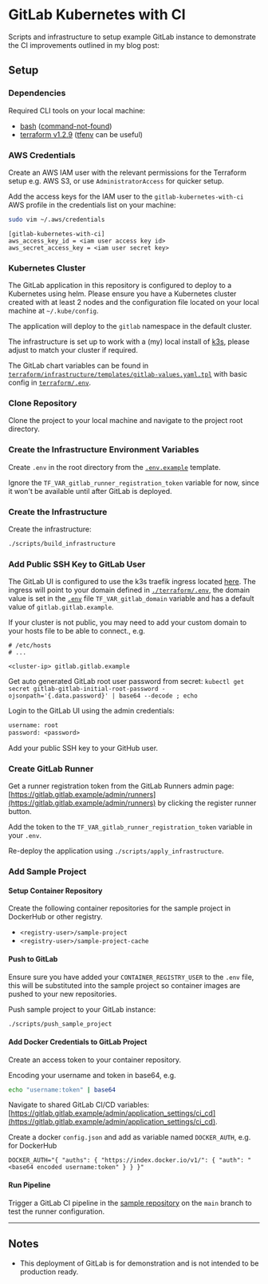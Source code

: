 # GitLab Kubernetes with CI

Scripts and infrastructure to setup example GitLab instance to demonstrate the CI improvements outlined in my blog post: <add here>

## Setup

### Dependencies

Required CLI tools on your local machine:
- [bash](https://www.gnu.org/software/bash/) ([command-not-found](https://command-not-found.com/bash))
- [terraform v1.2.9](https://learn.hashicorp.com/tutorials/terraform/install-cli) ([tfenv](https://github.com/tfutils/tfenv) can be useful)


### AWS Credentials

Create an AWS IAM user with the relevant permissions for the Terraform setup e.g. AWS S3, or use `AdministratorAccess` for quicker setup.

Add the access keys for the IAM user to the `gitlab-kubernetes-with-ci` AWS profile in the credentials list on your machine:

```sh
sudo vim ~/.aws/credentials
```

```
[gitlab-kubernetes-with-ci]
aws_access_key_id = <iam user access key id>
aws_secret_access_key = <iam user secret key>
```

### Kubernetes Cluster

The GitLab application in this repository is configured to deploy to a Kubernetes using helm. Please ensure you have a Kubernetes cluster created with at least 2 nodes and the configuration file located on your local machine at `~/.kube/config`. 

The application will deploy to the `gitlab` namespace in the default cluster.

The infrastructure is set up to work with a (my) local install of [k3s](https://k3s.io/), please adjust to match your cluster if required.

The GitLab chart variables can be found in [`terraform/infrastructure/templates/gitlab-values.yaml.tpl`](./terraform/infrastructure/templates/gitlab-values.yaml.tpl) with basic config in [`terraform/.env`](./terraform/.env).


### Clone Repository

Clone the project to your local machine and navigate to the project root directory.

### Create the Infrastructure Environment Variables

Create `.env` in the root directory from the [`.env.example`](./.env.template) template.

Ignore the `TF_VAR_gitlab_runner_registration_token` variable for now, since it won't be available until after GitLab is deployed.

### Create the Infrastructure

Create the infrastructure:

```sh
./scripts/build_infrastructure
```

### Add Public SSH Key to GitLab User

The GitLab UI is configured to use the k3s traefik ingress located [here](./terraform/infrastructure/charts/k3s-ingress-gitlab/). The ingress will point to your domain defined in [`./terraform/.env`](./terraform/.env), the domain value is set in the [`.env`](./.env) file `TF_VAR_gitlab_domain` variable and has a default value of `gitlab.gitlab.example`.

If your cluster is not public, you may need to add your custom domain to your hosts file to be able to connect., e.g.

```
# /etc/hosts
# ...

<cluster-ip> gitlab.gitlab.example
```

Get auto generated GitLab root user password from secret: ```kubectl get secret gitlab-gitlab-initial-root-password -ojsonpath='{.data.password}' | base64 --decode ; echo```

Login to the GitLab UI using the admin credentials:

```txt
username: root
password: <password>
```

Add your public SSH key to your GitHub user.


### Create GitLab Runner

Get a runner registration token from the GitLab Runners admin page: [https://gitlab.gitlab.example/admin/runners](https://gitlab.gitlab.example/admin/runners) by clicking the register runner button.

Add the token to the `TF_VAR_gitlab_runner_registration_token` variable in your `.env`.

Re-deploy the application using `./scripts/apply_infrastructure`.


### Add Sample Project

#### Setup Container Repository

Create the following container repositories for the sample project in DockerHub or other registry.

- `<registry-user>/sample-project`
- `<registry-user>/sample-project-cache`


#### Push to GitLab

Ensure sure you have added your `CONTAINER_REGISTRY_USER` to the `.env` file, this will be substituted into the sample project so container images are pushed to your new repositories.

Push sample project to your GitLab instance:

```sh
./scripts/push_sample_project
```

#### Add Docker Credentials to GitLab Project

Create an access token to your container repository.

Encoding your username and token in base64, e.g.

```sh
echo "username:token" | base64
```

Navigate to shared GitLab CI/CD variables: [https://gitlab.gitlab.example/admin/application_settings/ci_cd](https://gitlab.gitlab.example/admin/application_settings/ci_cd).

Create a docker `config.json` and add as variable named `DOCKER_AUTH`, e.g. for DockerHub

```
DOCKER_AUTH="{ "auths": { "https://index.docker.io/v1/": { "auth": "<base64 encoded username:token" } } }"
```

#### Run Pipeline

Trigger a GitLab CI pipeline in the [sample repository](https://gitlab.gitlab.example/root/sample-project) on the `main` branch to test the runner configuration.

---

## Notes

- This deployment of GitLab is for demonstration and is not intended to be production ready.
